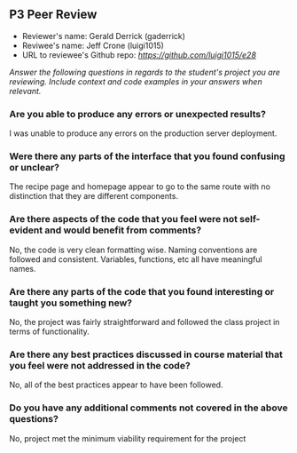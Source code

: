 ## P3 Peer Review 

+ Reviewer's name: Gerald Derrick (gaderrick)
+ Reviwee's name: Jeff Crone (luigi1015)
+ URL to reviewee's Github repo: *<https://github.com/luigi1015/e28>*

*Answer the following questions in regards to the student's project you are reviewing. Include context and code examples in your answers when relevant.*


### Are you able to produce any errors or unexpected results?
I was unable to produce any errors on the production server deployment.

### Were there any parts of the interface that you found confusing or unclear?
The recipe page and homepage appear to go to the same route with no distinction that they are different components.

### Are there aspects of the code that you feel were not self-evident and would benefit from comments?
No, the code is very clean formatting wise. Naming conventions are followed and consistent. Variables, functions, etc all have meaningful names.

### Are there any parts of the code that you found interesting or taught you something new?
No, the project was fairly straightforward and followed the class project in terms of functionality.

### Are there any best practices discussed in course material that you feel were not addressed in the code?
No, all of the best practices appear to have been followed.

### Do you have any additional comments not covered in the above questions?
No, project met the minimum viability requirement for the project
